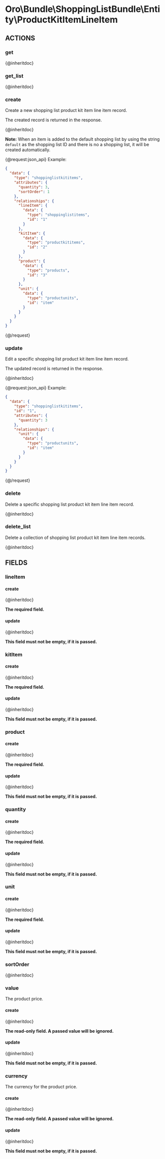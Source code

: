 # Oro\Bundle\ShoppingListBundle\Entity\ProductKitItemLineItem

## ACTIONS

### get

{@inheritdoc}

### get_list

{@inheritdoc}

### create

Create a new shopping list product kit item line item record.

The created record is returned in the response.

{@inheritdoc}

**Note:** When an item is added to the default shopping list by using the string `default` as the shopping list ID
and there is no a shopping list, it will be created automatically.

{@request:json_api}
Example:

```JSON
{
  "data": {
    "type": "shoppinglistkititems",
    "attributes": {
      "quantity": 3,
      "sortOrder": 1
    },
    "relationships": {
      "lineItem": {
        "data": {
          "type": "shoppinglistitems",
          "id": "1"
        }
      },
      "kitItem": {
        "data": {
          "type": "productkititems",
          "id": "2"
        }
      },
      "product": {
        "data": {
          "type": "products",
          "id": "3"
        }
      },
      "unit": {
        "data": {
          "type": "productunits",
          "id": "item"
        }
      }
    }
  }
}
```
{@/request}

### update

Edit a specific shopping list product kit item line item record.

The updated record is returned in the response.

{@inheritdoc}

{@request:json_api}
Example:

```JSON
{
  "data": {
    "type": "shoppinglistkititems",
    "id": "1",
    "attributes": {
      "quantity": 3
    },
    "relationships": {
      "unit": {
        "data": {
          "type": "productunits",
          "id": "item"
        }
      }
    }
  }
}
```
{@/request}

### delete

Delete a specific shopping list product kit item line item record.

{@inheritdoc}

### delete_list

Delete a collection of shopping list product kit item line item records.

{@inheritdoc}

## FIELDS

### lineItem

#### create

{@inheritdoc}

**The required field.**

#### update

{@inheritdoc}

**This field must not be empty, if it is passed.**

### kitItem

#### create

{@inheritdoc}

**The required field.**

#### update

{@inheritdoc}

**This field must not be empty, if it is passed.**

### product

#### create

{@inheritdoc}

**The required field.**

#### update

{@inheritdoc}

**This field must not be empty, if it is passed.**

### quantity

#### create

{@inheritdoc}

**The required field.**

#### update

{@inheritdoc}

**This field must not be empty, if it is passed.**

### unit

#### create

{@inheritdoc}

**The required field.**

#### update

{@inheritdoc}

**This field must not be empty, if it is passed.**

### sortOrder

{@inheritdoc}

### value

The product price.

#### create

{@inheritdoc}

**The read-only field. A passed value will be ignored.**

#### update

{@inheritdoc}

**This field must not be empty, if it is passed.**

### currency

The currency for the product price.

#### create

{@inheritdoc}

**The read-only field. A passed value will be ignored.**

#### update

{@inheritdoc}

**This field must not be empty, if it is passed.**
